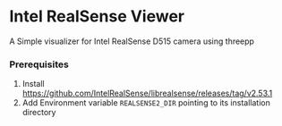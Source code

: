 # Intel RealSense Viewer

A Simple visualizer for Intel RealSense D515 camera using threepp

### Prerequisites

1. Install https://github.com/IntelRealSense/librealsense/releases/tag/v2.53.1
2. Add Environment variable `REALSENSE2_DIR` pointing to its installation directory 